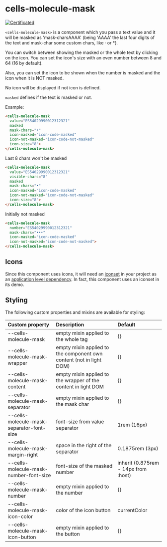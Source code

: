 # cells-molecule-mask

[![Certificated](https://img.shields.io/badge/certificated-yes-brightgreen.svg)](http://bbva-files.s3.amazonaws.com/cells/bbva-catalog/index.html)

`<cells-molecule-mask>` is a component which you pass a text value and it will be masked as 'mask-charsAAAA'
(being 'AAAA' the last four digits of the text and mask-char some custom chars, like · or \*).

You can switch between showing the masked or the whole text by clicking on the icon. You
can set the icon's size with an even number between 8 and 64 (16 by default).

Also, you can set the icon to be shown when the number is masked and the icon when it is NOT masked.

No icon will be displayed if not icon is defined.

`masked` defines if the text is masked or not.

Example:

```html
<cells-molecule-mask
  value="ES54029990012312321"
  masked
  mask-chars="•"
  icon-masked="icon-code-masked"
  icon-not-masked="icon-code-not-masked"
  icon-size="8">
</cells-molecule-mask>
```

Last 8 chars won't be masked

```html
<cells-molecule-mask
  value="ES54029990012312321"
  visible-chars="8"
  masked
  mask-chars="•"
  icon-masked="icon-code-masked"
  icon-not-masked="icon-code-not-masked"
  icon-size="8">
</cells-molecule-mask>
```

Initially not masked

```html
<cells-molecule-mask
  number="ES54029990012312321"
  mask-chars="•••"
  icon-masked="icon-code-masked"
  icon-not-masked="icon-code-not-masked">
</cells-molecule-mask>
```

## Icons

Since this component uses icons, it will need an [iconset](https://bbva.cellsjs.com/guides/best-practices/cells-icons.html) in your project as an [application level dependency](https://bbva.cellsjs.com/guides/advanced-guides/application-level-dependencies.html). In fact, this component uses an iconset in its demo.

## Styling

The following custom properties and mixins are available for styling:

| Custom property | Description     | Default        |
|:----------------|:----------------| :--------------|
| --cells-molecule-mask  | empty mixin applied to the whole tag     | {}             |
| --cells-molecule-mask-wrapper | empty mixin applied to the component own content (not in light DOM) | {} |
| --cells-molecule-mask-content | empty mixin applied to the wrapper of the content in light DOM | {} |
| --cells-molecule-mask-separator | empty mixin applied to the mask char | {} |
| --cells-molecule-mask-separator-font-size  | font-size from value separator | 1rem (16px) |
| --cells-molecule-mask-margin-right  | space in the right of the separator | 0.1875rem (3px)  |
| --cells-molecule-mask-number-font-size  | font-size of the masked number | inherit (0.875rem - 14px from :host) |
| --cells-molecule-mask-number | empty mixin applied to the number | {} |
| --cells-molecule-mask-icon-color | color of the icon button | currentColor |
| --cells-molecule-mask-icon-button | empty mixin applied to the button | {} |

